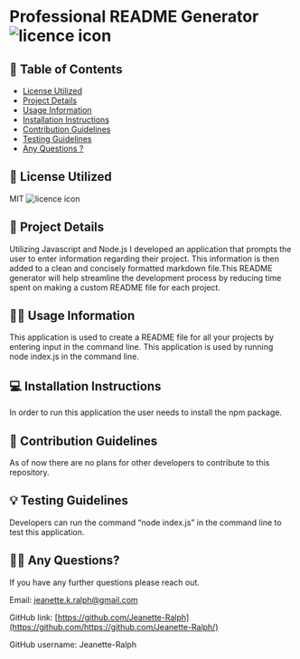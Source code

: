  # Professional README Generator ![licence icon](https://img.shields.io/badge/License-MIT-lavender.svg)

## 📝 Table of Contents
* [License Utilized](#license-utilized)
* [Project Details](#project-details)
* [Usage Information](#usage-information)
* [Installation Instructions](#installation-instructions)
* [Contribution Guidelines](#contribution-guidelines)
* [Testing Guidelines](#testing-guidelines)
* [Any Questions ?](#any-questions)

## 🔑 License Utilized
MIT ![licence icon](https://img.shields.io/badge/License-MIT-lavender.svg)

## 🚀 Project Details
Utilizing Javascript and Node.js I developed an application that prompts the user to enter information regarding their project. This information is then added to a clean and concisely formatted markdown file.This README generator will help streamline the development process by reducing time spent on making a custom README file for each project.

## 👩‍💻 Usage Information
This application is used to create a README file for all your projects by entering input in the command line. This application is used by running node index.js in the command line. 

## 💻 Installation Instructions
In order to run this application the user needs to install the npm package.

## 🤝 Contribution Guidelines
As of now there are no plans for other developers to contribute to this repository.

## 💡 Testing Guidelines
Developers can run the command “node index.js” in the command line to test this application. 

## 🙋‍♀️ Any Questions?

If you have any further questions please reach out.

Email: jeanette.k.ralph@gmail.com 

GitHub link: [https://github.com/Jeanette-Ralph](https://github.com/https://github.com/Jeanette-Ralph/)

GitHub username: Jeanette-Ralph

    